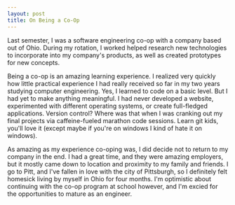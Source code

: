 ```yaml
---
layout: post
title: On Being a Co-Op
---
```


Last semester, I was a software engineering co-op with a company based out of Ohio. During my rotation, I worked helped research new technologies to incorporate into my company's products, as well as created prototypes for new concepts. 

Being a co-op is an amazing learning experience. I realized very quickly how little practical experience I had really received so far in my two years studying computer engineering. Yes, I learned to code on a basic level. But I had yet to make anything meaningful. I had never developed a website, experimented with different operating systems, or create full-fledged applications. Version control? Where was that when I was cranking out my final projects via caffeine-fueled marathon code sessions. Learn git kids, you'll love it (except maybe if you're on windows I kind of hate it on windows). 

As amazing as my experience co-oping was, I did decide not to return to my company in the end. I had a great time, and they were amazing employers, but it mostly came down to location and proximity to my family and friends. I go to Pitt, and I've fallen in love with the city of Pittsburgh, so I definitely felt homesick living by myself in Ohio for four months. I'm optimistic about continuing with the co-op program at school however, and I'm excied for the opportunities to mature as an engineer.
